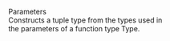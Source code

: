 Parameters<Type>  
Constructs a tuple type from the types used in  
the parameters of a function type Type.  
